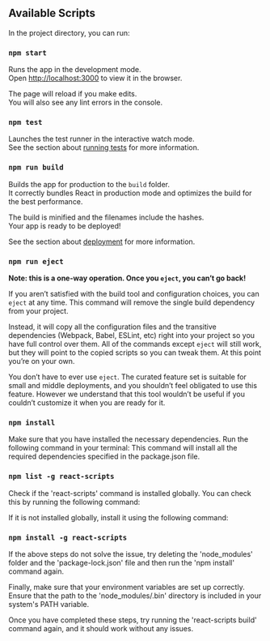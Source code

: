 
## Available Scripts

In the project directory, you can run:

### `npm start`

Runs the app in the development mode.<br />
Open [http://localhost:3000](http://localhost:3000) to view it in the browser.

The page will reload if you make edits.<br />
You will also see any lint errors in the console.

### `npm test`

Launches the test runner in the interactive watch mode.<br />
See the section about [running tests](https://facebook.github.io/create-react-app/docs/running-tests) for more information.

### `npm run build`

Builds the app for production to the `build` folder.<br />
It correctly bundles React in production mode and optimizes the build for the best performance.

The build is minified and the filenames include the hashes.<br />
Your app is ready to be deployed!

See the section about [deployment](https://facebook.github.io/create-react-app/docs/deployment) for more information.

### `npm run eject`

**Note: this is a one-way operation. Once you `eject`, you can’t go back!**

If you aren’t satisfied with the build tool and configuration choices, you can `eject` at any time. This command will remove the single build dependency from your project.

Instead, it will copy all the configuration files and the transitive dependencies (Webpack, Babel, ESLint, etc) right into your project so you have full control over them. All of the commands except `eject` will still work, but they will point to the copied scripts so you can tweak them. At this point you’re on your own.

You don’t have to ever use `eject`. The curated feature set is suitable for small and middle deployments, and you shouldn’t feel obligated to use this feature. However we understand that this tool wouldn’t be useful if you couldn’t customize it when you are ready for it.

### `npm install`
Make sure that you have installed the necessary dependencies. Run the following command in your terminal:
This command will install all the required dependencies specified in the package.json file.

### `npm list -g react-scripts`
Check if the 'react-scripts' command is installed globally. You can check this by running the following command:

If it is not installed globally, install it using the following command:
### `npm install -g react-scripts`
If the above steps do not solve the issue, try deleting the 'node_modules' folder and the 'package-lock.json' file and then run the 'npm install' command again.

Finally, make sure that your environment variables are set up correctly. Ensure that the path to the 'node_modules/.bin' directory is included in your system's PATH variable.

Once you have completed these steps, try running the 'react-scripts build' command again, and it should work without any issues.



